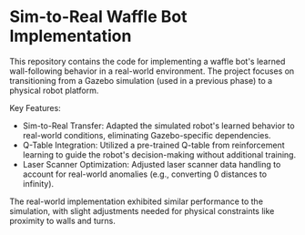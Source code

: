 # Sim-to-Real Waffle Bot Implementation
This repository contains the code for implementing a waffle bot's learned wall-following behavior in a real-world environment. The project focuses on transitioning from a Gazebo simulation (used in a previous phase) to a physical robot platform.

Key Features:
- Sim-to-Real Transfer: Adapted the simulated robot's learned behavior to real-world conditions, eliminating Gazebo-specific dependencies.
- Q-Table Integration: Utilized a pre-trained Q-table from reinforcement learning to guide the robot's decision-making without additional training.
- Laser Scanner Optimization: Adjusted laser scanner data handling to account for real-world anomalies (e.g., converting 0 distances to infinity).

The real-world implementation exhibited similar performance to the simulation, with slight adjustments needed for physical constraints like proximity to walls and turns.
